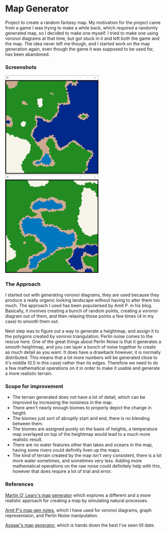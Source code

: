 # Map Generator
Project to create a random fantasy map. My motivation for the project came from a game I was trying to make a while back, which required a randomly generated map, so I decided to make one myself. I tried to make one using voronoi diagrams at that time, but got stuck in it and left both the game and the map. The idea never left me though, and I started work on the map generation again, even though the game it was supposed to be used for, has been abandoned.
### Screenshots
<img src="https://github.com/notSanil/Map-Generation/blob/master/images/map1.png?raw=true" width="300"><img src="https://github.com/notSanil/Map-Generation/blob/master/images/map2.png?raw=true" width="300">

### The Approach
I started out with generating voronoi diagrams, they are used because they produce a really organic looking landscape without having to alter them too much. The approach I used has been popularised by Amit P. in his blog. Basically, it involves creating a bunch of random points, creating a voronoi diagram out of them, and then relaxing those points a few times (4 in my case) to smooth them out.

Next step was to figure out a way to generate a heightmap, and assign it to the polygons created by voronoi triangulation. Perlin noise comes to the rescue here. One of the great things about Perlin Noise is that it generates a smooth heightmap, and you can layer a bunch of noise together to create as much detail as you want. It does have a drawback however, it is normally distributed. This means that a lot more numbers will be generated close to it's middle (0.5 in this case) rather than its edges. Therefore we need to do a few mathematical operations on it in order to make it usable and generate a more realistic terrain. 

### Scope for improvement
* The terrain generated does not have a lot of detail, which can be improved by increasing the noisiness in the map.
* There aren't nearly enough biomes to properly depict the change in height.
* The biomes just sort of abruptly start and end, there is no blending between them.
* The biomes are assigned purely on the basis of heights, a temperature map overlayed on top of the heightmap would lead to a much more realistic result.
* There are no water features other than lakes and oceans in the map, having some rivers could definitly liven up the maps.
* The kind of terrain created by the map isn't very consistent, there is a lot more water sometimes, and sometimes very less. Adding more mathematical operations on the raw noise could definitely help with this, however that does require a lot of trial and error.

### References
[Martin O' Leary's map generator](http://mewo2.com/notes/terrain/) which explores a different and a more realistic approach for creating a map by simulating natural processes.

[Amit P's map gen notes](http://www-cs-students.stanford.edu/~amitp/game-programming/polygon-map-generation/), which I have used for voronoi diagrams, graph representaion, and Perlin Noise manipulation.

[Asgaar's map generator](https://azgaar.github.io/Fantasy-Map-Generator/), which is hands down the best I've seen till date.
